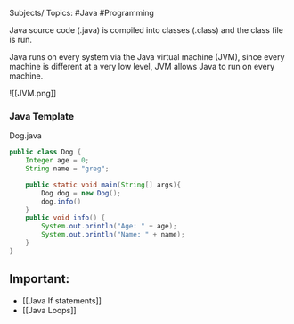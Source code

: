 Subjects/ Topics: #Java #Programming

Java source code (.java) is compiled into classes (.class) and the class file is run.

Java runs on every system via the Java virtual machine (JVM), since every machine is different at a very low level, JVM allows Java to run on every machine.

![[JVM.png]]
<b><h3>Java Template</h3></b>
Dog.java
```java
public class Dog {
	Integer age = 0;
	String name = "greg";

	public static void main(String[] args){
		Dog dog = new Dog();
		dog.info()
	}
	public void info() {
		System.out.println("Age: " + age);
		System.out.println("Name: " + name);
	}
}
```

## **Important:**

- [[Java If statements]]
- [[Java Loops]]